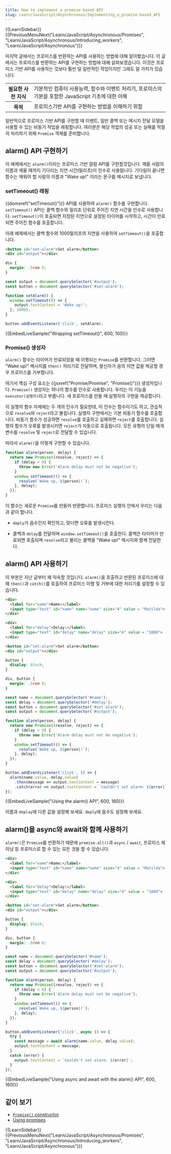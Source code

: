 ```yaml
---
title: How to implement a promise-based API
slug: Learn/JavaScript/Asynchronous/Implementing_a_promise-based_API
---
```


{{LearnSidebar}}{{PreviousMenuNext("Learn/JavaScript/Asynchronous/Promises", "Learn/JavaScript/Asynchronous/Introducing_workers", "Learn/JavaScript/Asynchronous")}}

마지막 글에서는 프로미스를 반환하는 API를 사용하는 방법에 대해 알아봤습니다. 이 글에서는 프로미스를 반환하는 API를 구현하는 방법에 대해 살펴보겠습니다. 이것은 프로미스 기반 API를 사용하는 것보다 훨씬 덜 일반적인 작업이지만 그래도 알 가치가 있습니다.

<table>
  <tbody>
    <tr>
      <th scope="row">필요한 사전 지식</th>
      <td>
        기본적인 컴퓨터 사용능력, 함수와 이벤트 처리기, 프로미스의 기본을 포함한 JavaScript 기초에 대한 이해
      </td>
    </tr>
    <tr>
      <th scope="row">목적</th>
      <td>
        프로미스기반 API를 구현하는 방법을 이해하기 위함
      </td>
    </tr>
  </tbody>
</table>

일반적으로 프로미스 기반 API를 구현할 때 이벤트, 일반 콜백 또는 메시지 전달 모델을 사용할 수 있는 비동기 작업을 래핑합니다. 여러분은 해당 작업의 성공 또는 실패를 적절히 처리하기 위해 `Promise` 객체를 준비합니다.

## alarm() API 구현하기

이 예제에서는 `alarm()`이라는 프로미스 기반 알람 API를 구현할것입니다. 깨울 사람의 이름과 깨울 때까지 기다리는 지연 시간(밀리초)이 인수로 사용됩니다. 기다림이 끝나면 함수는 깨워야 할 사람의 이름과 "Wake up!" 이라는 문구를 메시지로 보냅니다.

### setTimeout() 래핑

{{domxref("setTimeout()")}} API를 사용하여 `alarm()` 함수를 구현합니다. `setTimeout()` API는 콜백 함수와 밀리초 단위로 주어진 지연 시간을 인수로 사용합니다. `setTimeout()`이 호출되면 지정된 지연으로 설정된 타이머를 시작하고, 시간이 만료되면 주어진 함수를 호출합니다.

아래 예제에서는 콜백 함수와 1000밀리초의 지연을 사용하여 `setTimeout()`을 호출합니다.

```html
<button id="set-alarm">Set alarm</button>
<div id="output"></div>
```

```css hidden
div {
  margin: .5rem 0;
}
```

```js
const output = document.querySelector('#output');
const button = document.querySelector('#set-alarm');

function setAlarm() {
  window.setTimeout(() => {
    output.textContent = 'Wake up!';
  }, 1000);
}

button.addEventListener('click', setAlarm);
```

{{EmbedLiveSample("Wrapping setTimeout()", 600, 100)}}

### Promise() 생성자

`alarm()` 함수는 타이머가 만료되었을 때 이행되는 `Promise`를 반환합니다. 그러면 "Wake up!" 메시지를 `then()` 처리기로 전달하며, 발신자가 음의 지연 값을 제공할 경우 프로미스를 거부합니다.

여기서 핵심 구성 요소는 {{jsxref("Promise/Promise", "Promise()")}} 생성자입니다. `Promise()` 생성자는 하나의 함수를 인수로 사용합니다. 우리는 이 기능을 `executor(실행자)`라고 부릅니다. 새 프로미스를 만들 때 실행자의 구현을 제공합니다.

이 실행자 함수 자체에는 두 개의 인수가 필요한데, 이 인수는 함수이기도 하고, 관습적으로 `resolve`와 `reject`라고 불립니다. 실행자 구현에서는 기본 비동기 함수를 호출합니다. 비동기 함수가 성공하면 `resolve`를 호출하고 실패하면 `reject`를 호출합니다. 실행자 함수가 오류를 발생시키면 `reject`가 자동으로 호출됩니다. 모든 유형의 단일 매개 변수를 `resolve` 및 `reject`로 전달할 수 있습니다.

따라서 `alarm()`을 이렇게 구현할 수 있습니다.

```js
function alarm(person, delay) {
  return new Promise((resolve, reject) => {
    if (delay < 0) {
      throw new Error('Alarm delay must not be negative');
    }
    window.setTimeout(() => {
      resolve(`Wake up, ${person}!`);
    }, delay);
  });
}
```

이 함수는 새로운 `Promise`를 만들어 반환합니다. 프로미스 실행자 안에서 우리는 다음과 같이 합니다.

- `deply`가 음수인지 확인하고, 맞다면 오류를 발생시킨다.

- 콜백과 `delay`를 전달하며 `window.setTimeout()`을 호출한다. 콜백은 타이머가 만료되면 호출되며 `resolve`라고 불리는 콜백을 "Wake up!" 메시지와 함께 전달한다.

## alarm() API 사용하기

이 부분은 지난 글부터 꽤 익숙할 것입니다. `alarm()`을 호출하고 반환된 프로미스에 대해 `then()`과 `catch()`를 호출하여 프로미스 이행 및 거부에 대한 처리기를 설정할 수 있습니다.

```html hidden
<div>
  <label for="name">Name:</label>
  <input type="text" id="name" name="name" size="4" value = "Matilda">
</div>

<div>
  <label for="delay">Delay:</label>
  <input type="text" id="delay" name="delay" size="4" value = "1000">
</div>

<button id="set-alarm">Set alarm</button>
<div id="output"></div>
```

```css hidden
button {
  display: block;
}

div, button {
  margin: .5rem 0;
}
```

```js
const name = document.querySelector('#name');
const delay = document.querySelector('#delay');
const button = document.querySelector('#set-alarm');
const output = document.querySelector('#output');

function alarm(person, delay) {
  return new Promise((resolve, reject) => {
    if (delay < 0) {
      throw new Error('Alarm delay must not be negative');
    }
    window.setTimeout(() => {
      resolve(`Wake up, ${person}!`);
    }, delay);
  });
}

button.addEventListener('click', () => {
  alarm(name.value, delay.value)
    .then(message => output.textContent = message)
    .catch(error => output.textContent = `Couldn't set alarm: ${error}`);
});
```

{{EmbedLiveSample("Using the alarm() API", 600, 160)}}

이름과 `deplay`에 다른 값을 설정해 보세요. `deply`에 음수도 설정해 보세요.

## alarm()을 async와 await와 함께 사용하기

`alarm()`은 `Promise`를 반환하기 때문에 `promise.all()`과 `async` / `await`, 프로미스 체이닝 등 프로미스로 할 수 있는 모든 것을 할 수 있습니다.

```html hidden
<div>
  <label for="name">Name:</label>
  <input type="text" id="name" name="name" size="4" value = "Matilda">
</div>

<div>
  <label for="delay">Delay:</label>
  <input type="text" id="delay" name="delay" size="4" value = "1000">
</div>

<button id="set-alarm">Set alarm</button>
<div id="output"></div>
```

```css hidden
button {
  display: block;
}

div, button {
  margin: .5rem 0;
}
```

```js
const name = document.querySelector('#name');
const delay = document.querySelector('#delay');
const button = document.querySelector('#set-alarm');
const output = document.querySelector('#output');

function alarm(person, delay) {
  return new Promise((resolve, reject) => {
    if (delay < 0) {
      throw new Error('Alarm delay must not be negative');
    }
    window.setTimeout(() => {
      resolve(`Wake up, ${person}!`);
    }, delay);
  });
}

button.addEventListener('click', async () => {
  try {
    const message = await alarm(name.value, delay.value);
    output.textContent = message;
  }
  catch (error) {
    output.textContent = `Couldn't set alarm: ${error}`;
  }
});
```

{{EmbedLiveSample("Using async and await with the alarm() API", 600, 160)}}

## 같이 보기

- [`Promise()` constructor](/ko/docs/Web/JavaScript/Reference/Global_Objects/Promise/Promise)
- [Using promises](/ko/docs/Web/JavaScript/Guide/Using_promises)

{{LearnSidebar}}{{PreviousMenuNext("Learn/JavaScript/Asynchronous/Promises", "Learn/JavaScript/Asynchronous/Introducing_workers", "Learn/JavaScript/Asynchronous")}}
